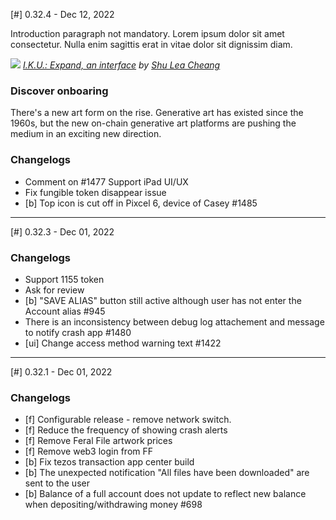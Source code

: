 [#] 0.32.4 - Dec 12, 2022

Introduction paragraph not mandatory. Lorem ipsum dolor sit amet consectetur. Nulla enim sagittis erat in vitae dolor sit dignissim diam.

![](https://i.imgur.com/p77a7TF.jpg)
*[I.K.U.: Expand, an interface](https://feralfile.com/artworks/iku-expand-an-interface-8qr?fromExhibition=wetware-tkl) by [Shu Lea Cheang](http://mauvaiscontact.info)*

### Discover onboaring

There's a new art form on the rise. Generative art has existed since the 1960s, but the new on-chain generative art platforms are pushing the medium in an exciting new direction. 

### Changelogs
- Comment on #1477 Support iPad UI/UX
- Fix fungible token disappear issue 
- [b] Top icon is cut off in Pixcel 6, device of Casey #1485

---

[#] 0.32.3 - Dec 01, 2022

### Changelogs
- Support 1155 token
- Ask for review
- [b] "SAVE ALIAS" button still active although user has not enter the Account alias #945
- There is an inconsistency between debug log attachement and message to notify crash app #1480
- [ui] Change access method warning text #1422

---

[#] 0.32.1 - Dec 01, 2022

### Changelogs
- [f] Configurable release - remove network switch.
- [f] Reduce the frequency of showing crash alerts
- [f] Remove Feral File artwork prices
- [f] Remove web3 login from FF
- [b] Fix tezos transaction app center build
- [b] The unexpected notification "All files have been  downloaded" are sent to the user
- [b] Balance of a full account does not update to reflect new balance when depositing/withdrawing money #698
